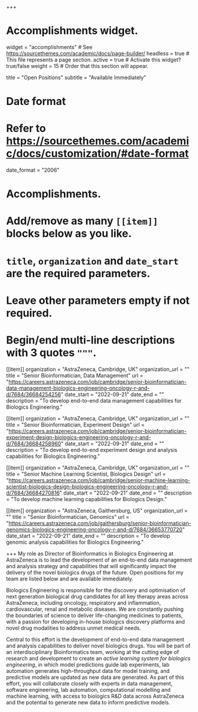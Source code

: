 +++
# Accomplishments widget.
widget = "accomplishments"  # See https://sourcethemes.com/academic/docs/page-builder/
headless = true  # This file represents a page section.
active = true  # Activate this widget? true/false
weight = 15  # Order that this section will appear.

title = "Open Positions"
subtitle = "Available Immediately"

# Date format
#   Refer to https://sourcethemes.com/academic/docs/customization/#date-format
date_format = "2006"

# Accomplishments.
#   Add/remove as many `[[item]]` blocks below as you like.
#   `title`, `organization` and `date_start` are the required parameters.
#   Leave other parameters empty if not required.
#   Begin/end multi-line descriptions with 3 quotes `"""`.

[[item]]
  organization = "AstraZeneca, Cambridge, UK"
  organization_url = ""
  title = "Senior Bioinformatician, Data Management"
  url = "https://careers.astrazeneca.com/job/cambridge/senior-bioinformatician-data-management-biologics-engineering-oncology-r-and-d/7684/36684254256"
  date_start = "2022-09-21"
  date_end = ""
  description = "To develop end-to-end data management capabilities for Biologics Engineering."
  
[[item]]
  organization = "AstraZeneca, Cambridge, UK"
  organization_url = ""
  title = "Senior Bioinformatician, Experiment Design"
  url = "https://careers.astrazeneca.com/job/cambridge/senior-bioinformatician-experiment-design-biologics-engineering-oncology-r-and-d/7684/36684258960"
  date_start = "2022-09-21"
  date_end = ""
  description = "To develop end-to-end experiment design and analysis capabilities for Biologics Engineering."
  
[[item]]
  organization = "AstraZeneca, Cambridge, UK"
  organization_url = ""
  title = "Senior Machine Learning Scientist, Biologics Design"
  url = "https://careers.astrazeneca.com/job/cambridge/senior-machine-learning-scientist-biologics-design-biologics-engineering-oncology-r-and-d/7684/36684270816"
  date_start = "2022-09-21"
  date_end = ""
  description = "To develop machine learning capabilities for Biologics Design."
  
[[item]]
  organization = "AstraZeneca, Gaithersburg, US"
  organization_url = ""
  title = "Senior Bioinformatician, Genomics"
  url = "https://careers.astrazeneca.com/job/gaithersburg/senior-bioinformatician-genomics-biologics-engineering-oncology-r-and-d/7684/36653770720"
  date_start = "2022-09-21"
  date_end = ""
  description = "To develop genomic analysis capabilities for Biologics Engineering."


+++
My role as Director of Bioinformatics in Biologics Engineering at AstraZeneca is to lead the development of an end-to-end data management and analysis strategy and capabilities that will significantly impact the delivery of the novel biologics drugs of the future. Open positions for my team are listed below and are available immediately. 

Biologics Engineering is responsible for the discovery and optimisation of next generation biological drug candidates for all key therapy areas across AstraZeneca, including oncology, respiratory and inflammation, cardiovascular, renal and metabolic diseases. We are constantly pushing the boundaries of science to deliver life-changing medicines to patients, with a passion for developing in-house biologics discovery platforms and novel drug modalities to address unmet medical needs.

Central to this effort is the development of end-to-end data management and analysis capabilities to deliver novel biologics drugs. You will be part of an interdisciplinary Bioinformatics team, working at the cutting edge of research and development to create an <i>active learning system for biologics engineering</i>, in which model predictions guide lab experiments, lab automation generates high-throughput data for model training, and predictive models are updated as new data are generated. As part of this effort, you will collaborate closely with experts in data management, software engineering, lab automation, computational modelling and machine learning, with access to biologics R&D data across AstraZeneca and the potential to generate new data to inform predictive models. 